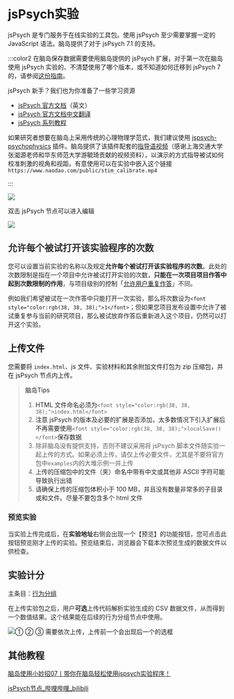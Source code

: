 # jsPsych实验 <!-- {docsify-ignore-all} -->
jsPsych 是专门服务于在线实验的工具包。使用 jsPsych 至少需要掌握一定的 JavaScript 语法。脑岛提供了对于 jsPsych 7.1 的支持。



:::color2
在脑岛保存数据需要使用脑岛提供的 jsPsych 扩展，对于第一次在脑岛使用 jsPsych 实验的、不清楚使用了哪个版本，或不知道如何迁移到 jsPsych 7 的，请参阅[这份指南](https://forum.naodao.com/postingInfo?id=1507622372663103489)。



jsPsych 新手？我们也为你准备了一些学习资源

+ [jsPsych 官方文档](https://www.jspsych.org/7.1/tutorials/hello-world/)（英文）
+ [jsPsych 官方文档中文翻译](https://shaobin-jiang.github.io/jsPsych-Chinese-Documentation/7.1/tutorials/hello-world/)
+ [jsPsych 系列教程](https://forum.naodao.com/postingInfo?id=1495710882959986690)



如果研究者想要在脑岛上采用传统的心理物理学范式，我们建议使用 [jspsych-psychophysics](https://jspsychophysics.hes.kyushu-u.ac.jp/) 插件。脑岛提供了该插件配套的[指导语视频](https://www.naodao.com/public/stim_calibrate.mp4﻿)（感谢上海交通大学张洳源老师和华东师范大学游毓琦贡献的视频资料），以演示的方式指导被试如何校准刺激的视角和视距。有意使用可以在实验中嵌入这个链接 `https://www.naodao.com/public/stim_calibrate.mp4`

:::

![](https://cdn.nlark.com/yuque/0/2022/gif/26719757/1647583369836-d0453dbc-0e30-411d-8b7d-74320e391390.gif)

双击 jsPsych 节点可以进入编辑

![](https://cdn.nlark.com/yuque/0/2022/png/26719757/1647583369946-48feb58c-dca2-4295-bf9a-9550e5fe5148.png)

## <font style="color:rgb(51, 51, 51);">允许每个被试打开该实验程序的次数</font>
<font style="color:rgb(38, 38, 38);"></font>

<font style="color:rgb(38, 38, 38);">您可以设置当前实验的名称以及规定</font>**<font style="color:rgb(38, 38, 38);">允许每个被试打开该实验程序的次数</font>**<font style="color:rgb(38, 38, 38);">。此处的次数限制是指在一个项目中允许被试打开实验的次数，</font>**<font style="color:rgb(38, 38, 38);">只能在一次项目项目作答中起到次数限制的作用</font>**<font style="color:rgb(38, 38, 38);">，与项目级别的控制「</font>[允许用户重复作答](https://www.yuque.com/naodao/researcher-manual/cd165t#iAm3a)<font style="color:rgb(51, 51, 51);">」不同</font><font style="color:rgb(38, 38, 38);">。</font>

<font style="color:rgb(38, 38, 38);"></font>

<font style="color:rgb(38, 38, 38);">例如我们希望被试在一次作答中只能打开一次实验，那么将次数设为</font>`<font style="color:rgb(38, 38, 38);">1</font>`<font style="color:rgb(38, 38, 38);">；但如果您项目发布设置中允许了被试重复参与当前的研究项目，那么被试放弃作答后重新进入这个项目，仍然可以打开这个实验。</font>

## 上传文件


您需要将 `index.html`、js 文件、实验材料和其余附加文件打包为 zip 压缩包，并在 jsPsych 节点内上传。



> <font style="color:rgb(38, 38, 38);">脑岛Tips</font>
>
> 1. <font style="color:rgb(38, 38, 38);">HTML 文件命名必须为</font>`<font style="color:rgb(38, 38, 38);">index.html</font>`
> 2. <font style="color:rgb(38, 38, 38);">注意 jsPsych 的版本及必要的扩展是否添加，太多数情况下引入扩展后不再需要使用</font>`<font style="color:rgb(38, 38, 38);">localSave()</font>`<font style="color:rgb(38, 38, 38);">保存数据</font>
> 3. 除非脑岛没有提供支持，否则不建议采用将 jsPsych 脚本文件随实验一起上传的方式。如果必须上传，请仅上传必要文件，尤其是不要将官方包中`examples`内的大堆示例一并上传
> 4. <font style="color:rgb(38, 38, 38);">上传的压缩包中的文件（夹）命名中带有中文或其他非 ASCII 字符可能导致执行出错</font>
> 5. <font style="color:rgb(38, 38, 38);">请确保上传的压缩包体积小于 100 MB，并且没有数量非常多的子目录或和文件。尽量不要包含多个 html 文件</font>
>

### <font style="color:rgb(38, 38, 38);">预览实验</font>


<font style="color:rgb(38, 38, 38);">当实验上传完成后，在</font>**<font style="color:rgb(38, 38, 38);">实验地址</font>**<font style="color:rgb(38, 38, 38);">右侧会出现一个【预览】的功能按钮，您可点击此按钮预览刚才上传的实验。预览结束后，浏览器会下载本次预览生成的数据文件以供检查。</font>

## <font style="color:rgb(38, 38, 38);">实验计分</font>
<font style="color:rgb(38, 38, 38);">主条目：</font>[行为分组](https://www.yuque.com/naodao/researcher-manual/ih2gp8#YIS9r)<font style="color:rgb(38, 38, 38);">  
  
</font><font style="color:rgb(38, 38, 38);">在上传实验包之后，用户</font>**<font style="color:rgb(38, 38, 38);">可选</font>**<font style="color:rgb(38, 38, 38);">上传代码解析实验生成的 CSV 数据文件，从而得到一个数值结果。这个结果能在后续的行为分组节点中使用。</font>

![① ② ③ 需要依次上传，上传前一个会出现后一个的选框](https://cdn.nlark.com/yuque/0/2022/png/26719757/1656581275996-340d15ad-6b1d-4d62-b851-165714fd7bb9.png)



## 其他教程
[脑岛使用小妙招07丨带你在脑岛轻松使用jspsych实验程序！](https://mp.weixin.qq.com/s/vik0H8ewEIwXeJ4bpyUHOw)

[jsPsych节点_哔哩哔哩_bilibili](https://www.bilibili.com/video/BV1g14y147ZT?p=8)

